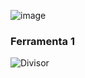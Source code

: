![image](https://github.com/Thamine-sumaya/DIO-Bootcamp-Python-AI-Backend-Developer/assets/160533319/6f04b9bd-c0b8-4774-8fdc-2393808e7b37)
### Ferramenta 1
![Divisor](https://github.com/Thamine-sumaya/DIO-Bootcamp-Python-AI-Backend-Developer/assets/160533319/e8e8eb96-3b5a-44e4-a6e1-e849c6222bf7)
